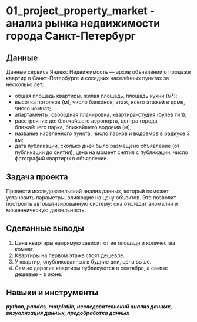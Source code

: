 # 01_project_property_market - анализ рынка недвижимости города Санкт-Петербург


## Данные

Данные сервиса Яндекс Недвижимость — архив объявлений о продаже квартир в Санкт-Петербурге и соседних населённых пунктах за несколько лет:
- общая площадь квартиры, жилая площадь, площадь кухни (м²);
- высотка потолков (м), число балконов, этаж, всего этажей в доме, число комнат;
- апартаменты, свободная планировка, квартира-студия (булев тип);
- расстрояние до: ближайшего аэропорта, центра города, ближайшего парка, ближайшего водоема (м);
- название населённого пункта, число парков и водоемов в радиусе 3 км;
- дата публикации, сколько дней было размещено объявление (от публикации до снятия), цена на момент снятия с публикации, число фотографий квартиры в объявлении.


## Задача проекта

Провести исследовательский анализ данных, который поможет установить параметры, влияющие на цену объектов. Это позволит построить автоматизированную систему: она отследит аномалии и мошенническую деятельность.


## Сделанные выводы

1. Цена квартиры напрямую зависит от ее площади и количества комнат. 
2. Квартиры на первом этаже стоят дешевле.
3. У квартир, опубликованных в будние дни, цена выше.
4. Самые дорогие квартиры публикуются в сентябре, а самые дешевые - в июне.


## Навыки и инструменты
***python, pandas, matplotlib, исследовательский анализ данных, визуализация данных, предобработка данных***
